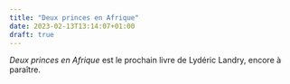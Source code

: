 ```yaml
---
title: "Deux princes en Afrique"
date: 2023-02-13T13:14:07+01:00
draft: true
---
```


_Deux princes en Afrique_ est le prochain livre de Lydéric Landry, encore à paraître.
